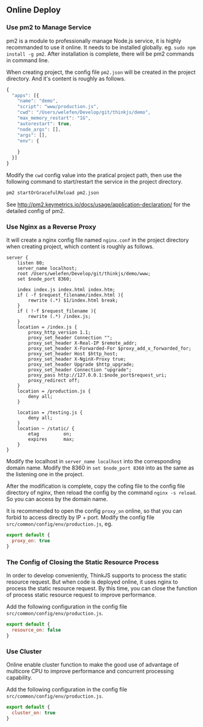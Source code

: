 ## Online Deploy

### Use pm2 to Manage Service

pm2 is a module to professionally manage Node.js service, it is highly recommanded to use it online. It needs to be installed globally. eg. `sudo npm install -g pm2`. After installation is complete, there will be pm2 commands in command line.

When creating project, the config file `pm2.json` will be created in the project directory. And it's content is roughly as follows.

```js
{
  "apps": [{
    "name": "demo",
    "script": "www/production.js",
    "cwd": "/Users/welefen/Develop/git/thinkjs/demo",
    "max_memory_restart": "1G",
    "autorestart": true,
    "node_args": [],
    "args": [],
    "env": {
      
    }
  }]
}
```

Modify the `cwd` config value into the pratical project path, then use the following command to start/restart the service in the project directory.


```sh
pm2 startOrGracefulReload pm2.json
```

See <http://pm2.keymetrics.io/docs/usage/application-declaration/> for the detailed config of pm2.

### Use Nginx as a Reverse Proxy

It will create a nginx config file named `nginx.conf` in the project directory when creating project, which content is roughly as follows.

```nginx
server {
    listen 80;
    server_name localhost;
    root /Users/welefen/Develop/git/thinkjs/demo/www;
    set $node_port 8360;

    index index.js index.html index.htm;
    if ( -f $request_filename/index.html ){
        rewrite (.*) $1/index.html break;
    }
    if ( !-f $request_filename ){
        rewrite (.*) /index.js;
    }
    location = /index.js {
        proxy_http_version 1.1;
        proxy_set_header Connection "";
        proxy_set_header X-Real-IP $remote_addr;
        proxy_set_header X-Forwarded-For $proxy_add_x_forwarded_for;
        proxy_set_header Host $http_host;
        proxy_set_header X-NginX-Proxy true;
        proxy_set_header Upgrade $http_upgrade;
        proxy_set_header Connection "upgrade";
        proxy_pass http://127.0.0.1:$node_port$request_uri;
        proxy_redirect off;
    }
    location = /production.js {
        deny all;
    }

    location = /testing.js {
        deny all;
    }
    location ~ /static/ {
        etag         on;
        expires      max;
    }
}   

```

Modify the localhost in `server_name localhost` into the corresponding domain name. Modify the 8360 in `set $node_port 8360` into as the same as the listening one in the project.

After the modification is complete, copy the cofing file to the config file directory of nginx, then reload the config by the command `nginx -s reload`. So you can access by the domain name.

It is recommended to open the config `proxy_on` online, so that you can forbid to access directly by IP + port. Modify the config file `src/common/config/env/production.js`, eg.

```js
export default {
  proxy_on: true
}
```

### The Config of Closing the Static Resource Process

In order to develop conveniently, ThinkJS supports to process the static resource request. But when code is deployed online, it uses nginx to process the static resource request. By this time, you can close the function of process static resource request to improve performance.

Add the following configuration in the config file `src/common/config/env/production.js`.

```js
export default {
  resource_on: false
}
```

### Use Cluster

Online enable cluster function to make the good use of advantage of multicore CPU to improve performance and concurrent processing capability. 

Add the following configuration in the config file `src/common/config/env/production.js`.

```js
export default {
  cluster_on: true
}
```
